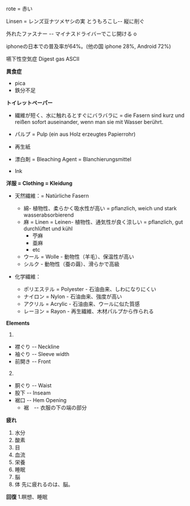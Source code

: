 
rote = 赤い

Linsen = レンズ豆ナツメヤシの実
とうもろこし-- 縦に削ぐ

外れたファスナー -- マイナスドライバーでこじ開ける
o

iphoneの日本での普及率が64%。(他の国 iphone 28%, Android 72%)

嚥下性空気症
Digest gas
ASCII


**異食症**
* pica
* 鉄分不足

**トイレットペーパー**
* 繊維が短く、水に触れるとすぐにバラバラに = die Fasern sind kurz und reißen sofort auseinander, wenn man sie mit Wasser berührt.

* パルプ = Pulp (ein aus Holz erzeugtes Papierrohr)
* 再生紙
* 漂白剤 = Bleaching Agent = Blanchierungsmittel
* Ink


**洋服 = Clothing = Kleidung**

* 天然繊維：= Natürliche Fasern
    * 綿- 植物性、柔らかく吸水性が高い = pflanzlich, weich und stark wasserabsorbierend
    * 麻 = Linen = Leinen- 植物性、通気性が良く涼しい =  pflanzlich, gut durchlüftet und kühl
        * 苧麻
        * 亜麻
        * etc
    * ウール = Wolle - 動物性（羊毛）、保温性が高い
    * シルク - 動物性（蚕の繭）、滑らかで高級

* 化学繊維：
    * ポリエステル = Polyester  - 石油由来、しわになりにくい
    * ナイロン = Nylon - 石油由来、強度が高い
    * アクリル = Acrylic - 石油由来、ウールに似た質感
    * レーヨン = Rayon - 再生繊維、木材パルプから作られる

**Elements**

1.
* 襟ぐり -- Neckline
* 袖ぐり -- Sleeve width
* 前開き -- Front

2. 
* 胴ぐり -- Waist
* 股下  -- Inseam
* 裾口 -- Hem Opening
    * 裾　-- 衣服の下の端の部分


**疲れ**
1. 水分
2. 酸素
3. 目
4. 血流
5. 栄養
6. 睡眠
7. 脳
8. 体
先に疲れるのは、脳。

**回復**
1.瞑想、睡眠
